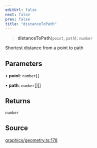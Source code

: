 ```yaml
---
editUrl: false
next: false
prev: false
title: "distanceToPath"
---
```


> **distanceToPath**(`point`, `path`): `number`

Shortest distance from a point to path

## Parameters

• **point**: `number`[]

• **path**: `number`[][]

## Returns

`number`

## Source

[graphics/geometry.ts:178](https://github.com/dgmjs/dgmjs/blob/main/packages/core/src/graphics/geometry.ts#L178)
